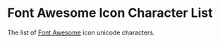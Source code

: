 # Font Awesome Icon Character List
The list of [Font Awesome](http://fontawesome.io/) icon unicode characters.
